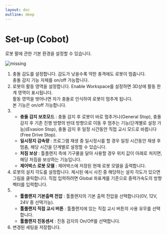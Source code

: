```yaml
---
layout: doc
outline: deep
---
```


# Set-up (Cobot)

로봇 팔에 관한 기본 환경을 설정할 수 있습니다.

![missing](/manual/ko/setup/1.png)

1. 충돌 감도를 설정합니다. 감도가 낮을수록 약한 충격에도 로봇이 멈춥니다.<br>
   충돌 감지 기능 자체를 on/off 가능합니다.
2. 로봇의 활동 영역을 설정합니다. Enable Workspace를 설정하면 3D상에 활동 한계 영역이 표시됩니다.<br>
   활동 영역을 벗어나면 자가 충돌로 인식하여 로봇이 멈추게 됩니다.<br>
   본 기능은 on/off 가능합니다.
3. - **충돌 감지 보호모드** : 충돌 감지 후 로봇이 바로 멈추거나(General Stop), 충돌 감지 후 기존 진행 방향의 반대 방향으로 이동 후 멈추는 기능(단계별로 설정 가능)(Evasion Stop), 충돌 감지 후 일정 시간동안 직접 교시 모드로 바뀝니다(Free Drive Stop).
   - **일시정지 감속량** : 프로그램 재생 중 일시정시를 할 경우 일정 시간동안 재생 후 멈춤, 해당 시간을 단계별로 설정할 수 있습니다.
   - **처짐 보상** : 툴플랜지 측에 기구물을 달아 사용할 경우 위치 값이 아래로 처지면, 해당 처짐을 보상하는 기능입니다.
   - **제어박스 로봇 모델** : 제어박스에 저장된 현재 로봇 모델을 출력합니다.
4. 로봇의 설치 각도를 설정합니다. 제시된 예시 사진 중 해당하는 설치 각도가 있으면 그림을 클릭합니다. 직접 입력하려면 Global 좌표계를 기준으로 중력가속도의 방향벡터를 입력합니다.
5. - **툴플랜지 기본출력 전압** : 툴플랜지의 기본 출력 전압을 선택합니다(0V, 12V, 24V 중 선택가능).
   - **툴플랜지 직접 교시 버튼** : 툴플랜지에 있는 직접 교시 버튼의 사용 유무를 선택합니다.
   - **툴플랜지 진동센서** : 진동 감지의 On/Off를 선택합니다.
6. 변경된 세팅을 저장합니다.
